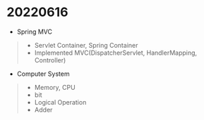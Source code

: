 # 20220616

- Spring MVC
> - Servlet Container, Spring Container
> - Implemented MVC(DispatcherServlet, HandlerMapping, Controller)

- Computer System
> - Memory, CPU
> - bit
> - Logical Operation
> - Adder

